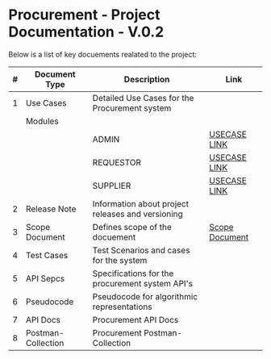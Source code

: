 # Procurement - Project Documentation - V.0.2

Below is a list of key docuements realated to the project:

| # |Document Type | Description | Link | 
|---|--------------|-------------|------|
| 1 | Use Cases | Detailed Use Cases for the Procurement system |
|   | Modules |
|   |         | ADMIN | [USECASE LINK](https://github.com/suhaib7772/Procurement-0.2/tree/main/ADMIN%20USECASES)|
|   |         | REQUESTOR | [USECASE LINK](https://github.com/suhaib7772/Procurement-0.2/tree/main/REQUESTOR%20USECASES)|
|   |         | SUPPLIER  | [USECASE LINK](https://github.com/suhaib7772/Procurement-0.2/tree/main/SUPPLIER%20USECASES)|
| 2 | Release Note | Information about project releases and versioning |
| 3 | Scope Document | Defines scope of the docuement | [Scope Document](https://github.com/suhaib7772/Procurement-0.2/blob/main/scope%20document/Release%20Scope%20Docuement%20v0.0.2.md) |
| 4 | Test Cases | Test Scenarios and cases for the system | 
| 5 | API Sepcs | Specifications for the procurement system API's |
| 6 | Pseudocode | Pseudocode for algorithmic representations |
| 7 | API Docs | Procurement API Docs |
| 8 | Postman-Collection | Procurement Postman-Collection |
